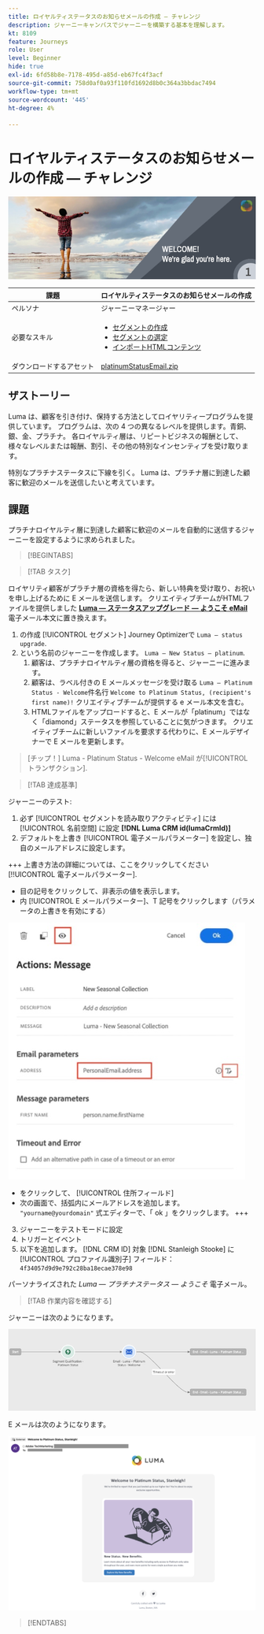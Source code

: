 ```yaml
---
title: ロイヤルティステータスのお知らせメールの作成 — チャレンジ
description: ジャーニーキャンバスでジャーニーを構築する基本を理解します。
kt: 8109
feature: Journeys
role: User
level: Beginner
hide: true
exl-id: 6fd58b8e-7178-495d-a85d-eb67fc4f3acf
source-git-commit: 758d0af0a93f110fd1692d8b0c364a3bbdac7494
workflow-type: tm+mt
source-wordcount: '445'
ht-degree: 4%

---
```


# ロイヤルティステータスのお知らせメールの作成 — チャレンジ

![ロイヤルティステータスのお知らせメール — チャレンジバナー](/help/challenges/assets/email-assets/luma-transactional-onboarding-1.png)

| 課題 | ロイヤルティステータスのお知らせメールの作成 |
|---|---|
| ペルソナ | ジャーニーマネージャー |
| 必要なスキル | <ul><li>[セグメントの作成](https://experienceleague.adobe.com/docs/journey-optimizer-learn/tutorials/profiles-segments-subscriptions/create-segments.html)</li> <li>[セグメントの選定](https://experienceleague.adobe.com/docs/journey-optimizer-learn/tutorials/create-journeys/use-case-read-segment-qualification.html)</li><li>[インポートHTMLコンテンツ](https://experienceleague.adobe.com/docs/journey-optimizer-learn/tutorials/create-messages/create-emails/import-and-author-html-email-content.html)</li></ul> |
| ダウンロードするアセット | [platinumStatusEmail.zip](/help/challenges/assets/email-assets/platinumStatusEmail.zip) |

## ザストーリー

Luma は、顧客を引き付け、保持する方法としてロイヤリティープログラムを提供しています。 プログラムは、次の 4 つの異なるレベルを提供します。青銅、銀、金、プラチナ。 各ロイヤルティ層は、リピートビジネスの報酬として、様々なレベルまたは報酬、割引、その他の特別なインセンティブを受け取ります。

特別なプラチナステータスに下線を引く。 Luma は、プラチナ層に到達した顧客に歓迎のメールを送信したいと考えています。

## 課題

プラチナロイヤルティ層に到達した顧客に歓迎のメールを自動的に送信するジャーニーを設定するように求められました。

>[!BEGINTABS]

>[!TAB タスク]

ロイヤリティ顧客がプラチナ層の資格を得たら、新しい特典を受け取り、お祝いを申し上げるために E メールを送信します。 クリエイティブチームがHTMLファイルを提供しました **[Luma — ステータスアップグレード — ようこそ eMail](/help/challenges/assets/email-assets/StatusUpgradeEmail.zip)** 電子メール本文に置き換えます。

1. の作成 [!UICONTROL セグメント] Journey Optimizerで `Luma – status upgrade`.
2. という名前のジャーニーを作成します。 `Luma – New Status – platinum`.
   1. 顧客は、プラチナロイヤルティ層の資格を得ると、ジャーニーに進みます。
   2. 顧客は、ラベル付きの E メールメッセージを受け取る `Luma – Platinum Status - Welcome`件名行 `Welcome to Platinum Status, (recipient's first name)!` クリエイティブチームが提供する e メール本文を含む。
   3. HTMLファイルをアップロードすると、E メールが「platinum」ではなく「diamond」ステータスを参照していることに気がつきます。 クリエイティブチームに新しいファイルを要求する代わりに、E メールデザイナーで E メールを更新します。

>[チップ！]
> Luma - Platinum Status - Welcome eMail が[!UICONTROL トランザクション].


>[!TAB 達成基準]

ジャーニーのテスト:

1. 必ず [!UICONTROL セグメントを読み取りアクティビティ] には [!UICONTROL 名前空間] に設定 **[!DNL Luma CRM id(lumaCrmId)]**
2. デフォルトを上書き [!UICONTROL 電子メールパラメーター] を設定し、独自のメールアドレスに設定します。

+++ 上書き方法の詳細については、ここをクリックしてください [!!UICONTROL 電子メールパラメーター].
   * 目の記号をクリックして、非表示の値を表示します。
   * 内 [!UICONTROL E メールパラメーター]、T 記号をクリックします（パラメータの上書きを有効にする）

   ![E メールパラメーターの上書き](/help/challenges/assets/c3-override-email-paramters.jpg)

   * をクリックして、 [!UICONTROL 住所フィールド]
   * 次の画面で、括弧内にメールアドレスを追加します。 `"yourname@yourdomain"` 式エディターで、「 ok 」をクリックします。
+++


3. ジャーニーをテストモードに設定
4. トリガーとイベント
5. 以下を追加します。 [!DNL CRM ID] 対象 [!DNL Stanleigh Stooke] に [!UICONTROL プロファイル識別子] フィールド： `4f34057d9d9e792c28ba18ecae378e98`

パーソナライズされた *Luma — プラチナステータス — ようこそ* 電子メール。

>[!TAB 作業内容を確認する]

ジャーニーは次のようになります。

![platinum-status-upgrade-journey](/help/challenges/assets/journey-luma-status-upgrade.png)


E メールは次のようになります。

![Luma — ステータスアップグレード — ようこそ eMail](/help/challenges/assets/status-upgrade-welcome-email.png)

>[!ENDTABS]
